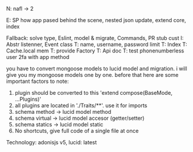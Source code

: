N: nafl -> 2

E: SP how app pased behind the scene, nested json update, extend core, index

Fallback: solve type, Eslint, model & migrate, Commands, PR stub cust
I: Abstr listenner, Event class
T: name, username, password limit
T: Index
T: Cache.local mem
T: provide Factory
T: Api doc
T: test phonenumberless user 2fa with app method




you have to convert mongoose models to lucid model and migration. i will give you my mongoose models
one by one. before that here are some important factors to note:

1. plugin should be converted to this 'extend compose(BaseMode, ...Plugins)'
2. all plugins are located in './Traits/\*\*'. use it for imports
3. schema method -> lucid model method
4. schema virtual -> lucid model accesor (getter/setter)
5. schema statics -> lucid model static
6. No shortcuts, give full code of a single file at once

Technology: adonisjs v5, lucid: latest
